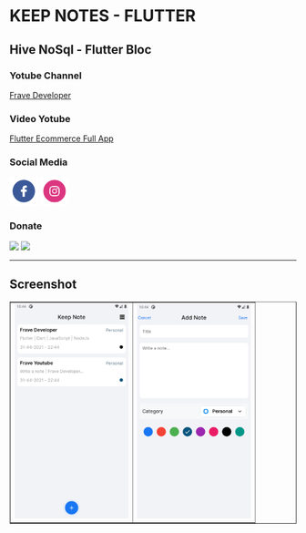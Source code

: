 # KEEP NOTES - FLUTTER

## Hive NoSql - Flutter Bloc 

### Yotube Channel
[Frave Developer](https://www.youtube.com/channel/UCkNYlmbx487MPmYvfSMAdRg)

### Video Yotube
[Flutter Ecommerce Full App](https://www.youtube.com/watch?v=pPCfF87fsTU&t=72s&ab_channel=FraveDeveloper)

### Social Media

<a href="https://www.facebook.com/fraveDeveloper"><img src="https://github.com/aritraroy/social-icons/blob/master/facebook-icon.png?raw=true" width="50"></a>
<a href="https://www.instagram.com/frave_developer"><img src="https://github.com/aritraroy/social-icons/blob/master/instagram-icon.png?raw=true" width="50"></a>

### Donate

<a href="https://www.buymeacoffee.com/frave"><img src="https://cdn.buymeacoffee.com/buttons/v2/default-yellow.png" width="100"></a>
<a href="https://www.paypal.me/Fpereza"><img src="https://img.flaticon.com/icons/png/512/888/888870.png" width="100"></a>

___

## Screenshot

<table border>
    <tr>
        <td><img src="./Screenshot/Screenshot_1627771490.png" alt="" width="200"></td>
        <td><img src="./Screenshot/Screenshot_1627771498.png" alt="" width="200"></td>
    <tr>
</table>